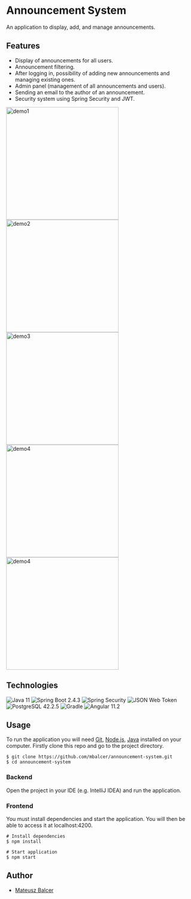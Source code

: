 # Announcement System
An application to display, add, and manage announcements.

## Features
- Display of announcements for all users.
- Announcement filtering.
- After logging in, possibility of adding new announcements and managing existing ones.
- Admin panel (management of all announcements and users).
- Sending an email to the author of an announcement.
- Security system using Spring Security and JWT.
<p>
<img src="https://i.imgur.com/iuLdovY.png" alt="demo1" width="300"/>
<img src="https://i.imgur.com/N8NyjYJ.png" alt="demo2" width="300"/>
<img src="https://i.imgur.com/5uIKhj6.png" alt="demo3" width="300"/>
<img src="https://i.imgur.com/5Qj5ck3.png" alt="demo4" width="300"/>
<img src="https://i.imgur.com/WRoRUZP.png" alt="demo4" width="300"/>
</p>

## Technologies
<p>
<img alt='Java 11' src='https://img.shields.io/badge/-Java%2011-e48620?logo=java&logoColor=white&style=plastic' />
<img alt='Spring Boot 2.4.3' src='https://img.shields.io/badge/-Spring%20Boot%202.4.3-6db33f?logo=spring&logoColor=white&style=plastic' />
<img alt='Spring Security' src='https://img.shields.io/badge/-Spring%20Security-6db33f?logo=&logoColor=white&style=plastic' />
<img alt='JSON Web Token' src='https://img.shields.io/badge/-JSON Web Token-02b3e9?logo=&logoColor=white&style=plastic' />
<img alt='PostgreSQL 42.2.5' src='https://img.shields.io/badge/-PostgreSQL%2042.2.5-31648d?logo=PostgreSQL&logoColor=white&style=plastic' />
<img alt='Gradle' src='https://img.shields.io/badge/-Gradle-032e38?logo=gradle&logoColor=white&style=plastic' />
<img alt='Angular 11.2' src='https://img.shields.io/badge/-Angular%2011.2-d60e2f?logo=angular&logoColor=white&style=plastic' />
</p>

## Usage
To run the application you will need <a href="https://git-scm.com/">Git</a>, <a href="https://nodejs.org/en/download/">Node.js</a>, <a href="https://www.oracle.com/java/technologies/javase-downloads.html">Java</a> installed on your computer.
Firstly clone this repo and go to the project directory.
```shell
$ git clone https://github.com/mbalcer/announcement-system.git
$ cd announcement-system
```

### Backend
Open the project in your IDE (e.g. IntelliJ IDEA) and run the application.

### Frontend
You must install dependencies and start the application. You will then be able to access it at localhost:4200.

```shell
# Install dependencies
$ npm install

# Start application
$ npm start
```

## Author
- <a href="https://github.com/mbalcer"> Mateusz Balcer </a>
